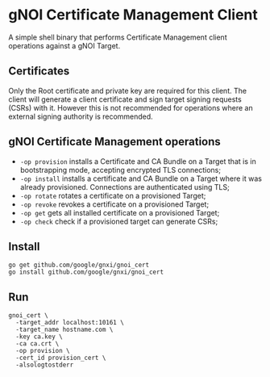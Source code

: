 # gNOI Certificate Management Client

A simple shell binary that performs Certificate Management client operations
against a gNOI Target.

## Certificates

Only the Root certificate and private key are required for this client. The
client will generate a client certificate and sign target signing requests
(CSRs) with it. However this is not recommended for operations where an external
signing authority is recommended.

## gNOI Certificate Management operations

*   `-op provision` installs a Certificate and CA Bundle on a Target that is in
    bootstrapping mode, accepting encrypted TLS connections;
*   `-op install` installs a certificate and CA Bundle on a Target where it was
    already provisioned. Connections are authenticated using TLS;
*   `-op rotate` rotates a certificate on a provisioned Target;
*   `-op revoke` revokes a certificate on a provisioned Target;
*   `-op get` gets all installed certificate on a provisioned Target;
*   `-op check` check if a provisioned target can generate CSRs;

## Install

```
go get github.com/google/gnxi/gnoi_cert
go install github.com/google/gnxi/gnoi_cert
```

## Run

```
gnoi_cert \
  -target_addr localhost:10161 \
  -target_name hostname.com \
  -key ca.key \
  -ca ca.crt \
  -op provision \
  -cert_id provision_cert \
  -alsologtostderr
```
